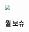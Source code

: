<a href="https://github.com/devxb/gitanimals">
  <img src="https://render.gitanimals.org/farms/{jeeminyi}"/>
</a>

## 뭘 보슈
